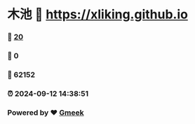 # 木池 :link: https://xliking.github.io 
### :page_facing_up: [20](https://xliking.github.io/tag.html) 
### :speech_balloon: 0 
### :hibiscus: 62152 
### :alarm_clock: 2024-09-12 14:38:51 
### Powered by :heart: [Gmeek](https://github.com/Meekdai/Gmeek)
